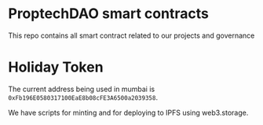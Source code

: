 # ProptechDAO smart contracts

This repo contains all smart contract related to our projects and governance



# Holiday Token 

The current address being used in mumbai is `0xFb196E0580317100EaE8b08cFE3A6500a2039358`.


We have scripts for minting and for deploying to IPFS using web3.storage.